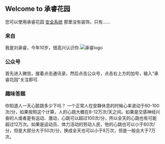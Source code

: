 ## Welcome to 承睿花园
您可以使用承睿花园 [安全系统](https://chengrui2010.github.io/chengrui/) 那里没有装饰，只有......

### 来自

我是刘承睿，今年10岁，很高兴认识你.![承睿logo](http://chengrui6.github.io/rui/微信图片_20210121081411.jpg)  

### 公众号

首先进入微信，接着点击通讯录，然后点击公众号，点击右上方的加号，输入“承睿花园”关注即可. 

### 趣味答题

你知道人一天心脏跳多少下吗？
一个正常人在安静休息的时候心率波动于60-100次/分，如果按照这个计算，人的心跳大概在8-12万次/天之间。如果是交感神经兴奋的人或者是有运动、激动，心跳可以超过100次/分，所以全天的心跳也有可能超过12万次。如果是运动员、体力活动的劳动人民，他的心跳也可以小于60次/分，但是大部分大于50次/分，换成全天也可以小于8万次，但是一般会大于7万次。
